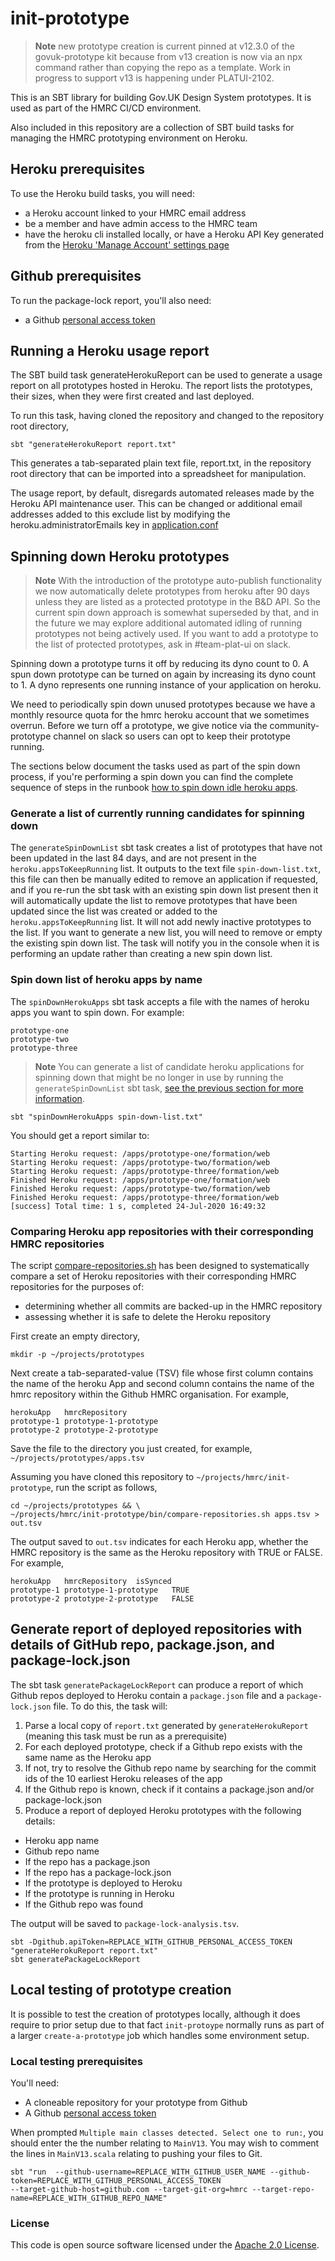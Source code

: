 # init-prototype

> **Note**
> new prototype creation is current pinned at v12.3.0 of the govuk-prototype kit because from v13 creation is now via an npx command rather than copying the repo as a template. Work in progress to support v13 is happening under PLATUI-2102.

This is an SBT library for building Gov.UK Design System prototypes. It is used as part 
of the HMRC CI/CD environment.

Also included in this repository are a collection of SBT build tasks for managing the HMRC
prototyping environment on Heroku.

## Heroku prerequisites

To use the Heroku build tasks, you will need:
* a Heroku account linked to your HMRC email address
* be a member and have admin access to the HMRC team
* have the heroku cli installed locally, or have a Heroku API Key generated from the [Heroku 'Manage Account' settings page](https://dashboard.heroku.com/account)

## Github prerequisites

To run the package-lock report, you'll also need:
* a Github [personal access token](https://github.com/settings/tokens/)

## Running a Heroku usage report

The SBT build task generateHerokuReport can be used to generate a usage report on all prototypes hosted
in Heroku. The report lists the prototypes, their sizes, when they were first created and last deployed.

To run this task, having cloned the repository and changed to the repository root directory,

```shell script
sbt "generateHerokuReport report.txt"
```

This generates a tab-separated plain text file, report.txt, in the repository root directory that can
be imported into a spreadsheet for manipulation.

The usage report, by default, disregards automated releases made by the Heroku API maintenance user. This can be 
changed or additional email addresses added to this exclude list by modifying the heroku.administratorEmails key
in [application.conf](src/main/resources/application.conf)

## Spinning down Heroku prototypes

> **Note**
> With the introduction of the prototype auto-publish functionality we now automatically delete prototypes from heroku after 90 days unless they are listed as a protected prototype in the B&D API. So the current spin down approach is somewhat superseded by that, and in the future we may explore additional automated idling of running prototypes not being actively used. If you want to add a prototype to the list of protected prototypes, ask in #team-plat-ui on slack.

Spinning down a prototype turns it off by reducing its dyno count to 0. A spun down prototype can be turned on again by
increasing its dyno count to 1. A dyno represents one running instance of your application on heroku. 

We need to periodically spin down unused prototypes because we have a monthly resource quota for the hmrc heroku account
that we sometimes overrun. Before we turn off a prototype, we give notice via the community-prototype channel on slack
so users can opt to keep their prototype running.

The sections below document the tasks used as part of the spin down process, if you're performing a spin down you can
find the complete sequence of steps in the
runbook [how to spin down idle heroku apps](./docs/maintainers/runbooks/how-to-spin-down-idle-heroku-apps.md).

### Generate a list of currently running candidates for spinning down

The `generateSpinDownList` sbt task creates a list of prototypes that have not been updated in the last 84 days, and are
not present in the `heroku.appsToKeepRunning` list. It outputs to the text file `spin-down-list.txt`, this file can then
be manually edited to remove an application if requested, and if you re-run the sbt task with an existing spin down list
present then it will automatically update the list to remove prototypes that have been updated since the list was
created or added to the `heroku.appsToKeepRunning` list. It will not add newly inactive prototypes to the list. If you 
want to generate a new list, you will need to remove or empty the existing spin down list. The task will notify you in 
the console when it is performing an update rather than creating a new spin down list.

### Spin down list of heroku apps by name

The `spinDownHerokuApps` sbt task accepts a file with the names of heroku apps you want to spin down. For example:

```text
prototype-one
prototype-two
prototype-three
```

> **Note**
> You can generate a list of candidate heroku applications for spinning down that might be no longer in use by running
> the `generateSpinDownList` sbt
> task, [see the previous section for more information](#generate-a-list-of-currently-running-candidates-for-spinning-down).

```shell script
sbt "spinDownHerokuApps spin-down-list.txt"
```

You should get a report similar to:

```text
Starting Heroku request: /apps/prototype-one/formation/web
Starting Heroku request: /apps/prototype-two/formation/web
Starting Heroku request: /apps/prototype-three/formation/web
Finished Heroku request: /apps/prototype-one/formation/web
Finished Heroku request: /apps/prototype-two/formation/web
Finished Heroku request: /apps/prototype-three/formation/web
[success] Total time: 1 s, completed 24-Jul-2020 16:49:32
```

### Comparing Heroku app repositories with their corresponding HMRC repositories

The script [compare-repositories.sh](bin/compare-repositories.sh) has been designed to systematically compare a set of Heroku repositories
with their corresponding HMRC repositories for the purposes of:
* determining whether all commits are backed-up in the HMRC repository
* assessing whether it is safe to delete the Heroku repository

First create an empty directory,

```shell script
mkdir -p ~/projects/prototypes 
```

Next create a tab-separated-value (TSV) file whose first column contains the name of the heroku App and second column
contains the name of the hmrc repository within the Github HMRC organisation. For example,

```text
herokuApp	hmrcRepository
prototype-1	prototype-1-prototype
prototype-2	prototype-2-prototype
```

Save the file to the directory you just created, for example, `~/projects/prototypes/apps.tsv`

Assuming you have cloned this repository to `~/projects/hmrc/init-prototype`, run the script as follows,

```shell script
cd ~/projects/prototypes && \
~/projects/hmrc/init-prototype/bin/compare-repositories.sh apps.tsv > out.tsv
```

The output saved to `out.tsv` indicates for each Heroku app, whether the HMRC repository is the same
as the Heroku repository with TRUE or FALSE. For example,

```text
herokuApp	hmrcRepository	isSynced
prototype-1	prototype-1-prototype	TRUE
prototype-2	prototype-2-prototype	FALSE
```

## Generate report of deployed repositories with details of GitHub repo, package.json, and package-lock.json

The sbt task `generatePackageLockReport` can produce a report of which Github repos deployed to Heroku contain a 
`package.json` file and a `package-lock.json` file. To do this, the task will:
1. Parse a local copy of `report.txt` generated by `generateHerokuReport` (meaning this task must be run as a prerequisite)
2. For each deployed prototype, check if a Github repo exists with the same name as the Heroku app
3. If not, try to resolve the Github repo name by searching for the commit ids of the 10 earliest Heroku releases of the app
4. If the Github repo is known, check if it contains a package.json and/or package-lock.json
5. Produce a report of deployed Heroku prototypes with the following details:
* Heroku app name
* Github repo name
* If the repo has a package.json
* If the repo has a package-lock.json
* If the prototype is deployed to Heroku
* If the prototype is running in Heroku
* If the Github repo was found

The output will be saved to `package-lock-analysis.tsv`.

```shell script
sbt -Dgithub.apiToken=REPLACE_WITH_GITHUB_PERSONAL_ACCESS_TOKEN "generateHerokuReport report.txt"
sbt generatePackageLockReport
```

## Local testing of prototype creation
It is possible to test the creation of prototypes locally, although it does require to prior setup due to that fact 
`init-protoype` normally runs as part of a larger `create-a-prototype` job which handles some environment setup.

### Local testing prerequisites
You'll need:
* A cloneable repository for your prototype from Github
* A Github [personal access token](https://github.com/settings/tokens/)

When prompted `Multiple main classes detected. Select one to run:`, you should enter the the number relating to 
`MainV13`. You may wish to comment the lines in `MainV13.scala` relating to pushing your files to Git.

```shell script
sbt "run  --github-username=REPLACE_WITH_GITHUB_USER_NAME --github-token=REPLACE_WITH_GITHUB_PERSONAL_ACCESS_TOKEN 
--target-github-host=github.com --target-git-org=hmrc --target-repo-name=REPLACE_WITH_GITHUB_REPO_NAME"
```

### License

This code is open source software licensed under the [Apache 2.0 License]("http://www.apache.org/licenses/LICENSE-2.0.html").
